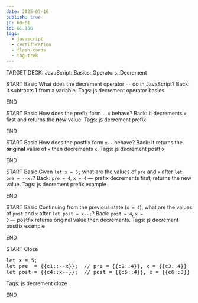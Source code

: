 ```yaml
---
date: 2025-07-16
publish: true
jd: 60-61
id: 61.166
tags:
  - javascript
  - certification
  - flash-cards
  - tag-trek
---
```

TARGET DECK: JavaScript::Basics::Operators::Decrement

START
Basic
What does the decrement operator <code>--</code> do in JavaScript?
Back: It subtracts <strong>1</strong> from a variable.
Tags: js decrement operator basics
<!--ID: 1752671477918-->
END

START
Basic
How does the prefix form <code>--x</code> behave?
Back: It decrements <code>x</code> first and returns the <strong>new</strong> value.
Tags: js decrement prefix
<!--ID: 1752671477921-->
END

START
Basic
How does the postfix form <code>x--</code> behave?
Back: It returns the <strong>original</strong> value of <code>x</code> then decrements <code>x</code>.
Tags: js decrement postfix
<!--ID: 1752671477922-->
END

START
Basic
Given <code>let x = 5;</code> what are the values of <code>pre</code> and <code>x</code> after <code>let pre = --x;</code>?
Back: <code>pre = 4</code>, <code>x = 4</code> — prefix decrements first, returns the new value.
Tags: js decrement prefix example
<!--ID: 1752671477923-->
END

START
Basic
Continuing from the previous state (<code>x = 4</code>), what are the values of <code>post</code> and <code>x</code> after <code>let post = x--;</code>?
Back: <code>post = 4</code>, <code>x = 3</code> — postfix returns original value then decrements.
Tags: js decrement postfix example
<!--ID: 1752671477924-->
END

START
Cloze
<pre>
let x = 5;
let pre  = {{c1::--x}};  // pre = {{c2::4}}, x = {{c3::4}}
let post = {{c4::x--}};  // post = {{c5::4}}, x = {{c6::3}}
</pre>
Tags: js decrement cloze
<!--ID: 1752671477925-->
END
